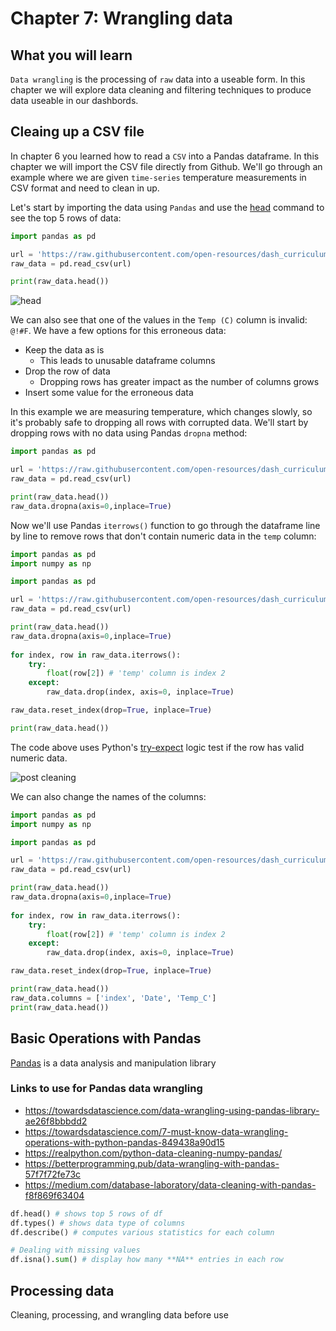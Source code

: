 # Chapter 7: Wrangling data

## What you will learn
`Data wrangling` is the processing of `raw` data into a useable form. In this chapter we will explore data cleaning and filtering techniques to produce data useable in our dashbords.

## Cleaing up a CSV file
In chapter 6 you learned how to read a `CSV` into a Pandas dataframe.  In this chapter we will import the CSV file directly from Github. We'll go through an example where we are given `time-series` temperature measurements in CSV format and need to clean in up.

Let's start by importing the data using `Pandas` and use the [head](https://pandas.pydata.org/docs/reference/api/pandas.DataFrame.head.html) command to see the top 5 rows of data:
```python
import pandas as pd

url = 'https://raw.githubusercontent.com/open-resources/dash_curriculum/main/tutorial/part2/ch7_files/temp_data.csv'
raw_data = pd.read_csv(url)

print(raw_data.head())
```
![head](./ch7_files/df_head.png)

We can also see that one of the values in the `Temp (C)` column is invalid: `@!#F`.  We have a few options for this erroneous data:
- Keep the data as is
  - This leads to unusable dataframe columns
- Drop the row of data
  - Dropping rows has greater impact as the number of columns grows
- Insert some value for the erroneous data


In this example we are measuring temperature, which changes slowly, so it's probably safe to dropping all rows with corrupted data.  We'll start by dropping rows with no data using Pandas `dropna` method:

```python
import pandas as pd

url = 'https://raw.githubusercontent.com/open-resources/dash_curriculum/main/tutorial/part2/ch7_files/temp_data.csv'
raw_data = pd.read_csv(url)

print(raw_data.head())
raw_data.dropna(axis=0,inplace=True)
```

Now we'll use Pandas `iterrows()` function to go through the dataframe line by line to remove rows that don't contain numeric data in the `temp` column:

```python
import pandas as pd
import numpy as np

import pandas as pd

url = 'https://raw.githubusercontent.com/open-resources/dash_curriculum/main/tutorial/part2/ch7_files/temp_data.csv'
raw_data = pd.read_csv(url)

print(raw_data.head())
raw_data.dropna(axis=0,inplace=True)
    
for index, row in raw_data.iterrows():
    try:
        float(row[2]) # 'temp' column is index 2
    except:
        raw_data.drop(index, axis=0, inplace=True)

raw_data.reset_index(drop=True, inplace=True)

print(raw_data.head())
```
The code above uses Python's [try-expect](https://www.geeksforgeeks.org/python-try-except/) logic test if the row has valid numeric data.

![post cleaning](./ch7_files/post_clean.png)

We can also change the names of the columns:

```python
import pandas as pd
import numpy as np

import pandas as pd

url = 'https://raw.githubusercontent.com/open-resources/dash_curriculum/main/tutorial/part2/ch7_files/temp_data.csv'
raw_data = pd.read_csv(url)

print(raw_data.head())
raw_data.dropna(axis=0,inplace=True)
    
for index, row in raw_data.iterrows():
    try:
        float(row[2]) # 'temp' column is index 2
    except:
        raw_data.drop(index, axis=0, inplace=True)

raw_data.reset_index(drop=True, inplace=True)

print(raw_data.head())
raw_data.columns = ['index', 'Date', 'Temp_C']
print(raw_data.head())
```

## Basic Operations with Pandas

[Pandas](https://pandas.pydata.org/) is a data analysis and manipulation library

### Links to use for Pandas data wrangling
- https://towardsdatascience.com/data-wrangling-using-pandas-library-ae26f8bbbdd2
- https://towardsdatascience.com/7-must-know-data-wrangling-operations-with-python-pandas-849438a90d15
- https://realpython.com/python-data-cleaning-numpy-pandas/
- https://betterprogramming.pub/data-wrangling-with-pandas-57f7f72fe73c
- https://medium.com/database-laboratory/data-cleaning-with-pandas-f8f869f63404
```python
df.head() # shows top 5 rows of df
df.types() # shows data type of columns
df.describe() # computes various statistics for each column

# Dealing with missing values
df.isna().sum() # display how many **NA** entries in each row

```

## Processing data

Cleaning, processing, and wrangling data before use
